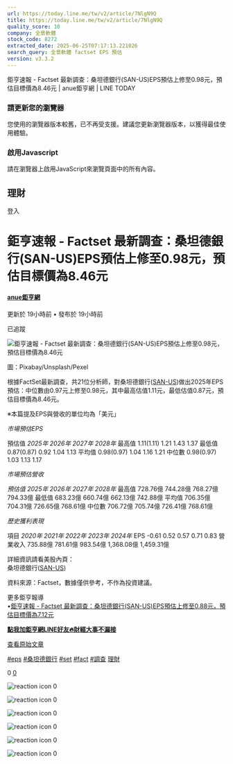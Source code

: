 ```yaml
---
url: https://today.line.me/tw/v2/article/7NlgN9Q
title: https://today.line.me/tw/v2/article/7NlgN9Q
quality_score: 10
company: 全景軟體
stock_code: 8272
extracted_date: 2025-06-25T07:17:13.221026
search_query: 全景軟體 factset EPS 預估
version: v3.3.2
---
```


鉅亨速報 - Factset 最新調查：桑坦德銀行(SAN-US)EPS預估上修至0.98元，預估目標價為8.46元 | anue鉅亨網 | LINE TODAY


### 請更新您的瀏覽器

您使用的瀏覽器版本較舊，已不再受支援。建議您更新瀏覽器版本，以獲得最佳使用體驗。

### 啟用Javascript

請在瀏覽器上啟用JavaScript來瀏覽頁面中的所有內容。

 

## 理財

登入

# 鉅亨速報 - Factset 最新調查：桑坦德銀行(SAN-US)EPS預估上修至0.98元，預估目標價為8.46元

#### [anue鉅亨網](/tw/v3/publisher/100140)

更新於 19小時前 • 發布於 19小時前

已追蹤

![鉅亨速報 - Factset 最新調查：桑坦德銀行(SAN-US)EPS預估上修至0.98元，預估目標價為8.46元](https://today-obs.line-scdn.net/0hMCSFcDRjEmxuPwxR9YBtO1ZpHh1dWQhlTFtfCkJoS19CEwU4WlFBDx49TkBLBgI7TgsOX0tvTltCC1YzUw/w644)

圖：Pixabay/Unsplash/Pexel

根據FactSet最新調查，共21位分析師，對桑坦德銀行([SAN-US](https://invest.cnyes.com/usstock/detail/SAN?utm_source=line&utm_medium=RSS))做出2025年EPS預估：中位數由0.97元上修至0.98元，其中最高估值1.11元，最低估值0.87元，預估目標價為8.46元。

※本篇提及EPS與營收的單位均為「美元」

*市場預估EPS*

預估值 *2025年* *2026年* *2027年* *2028年* 最高值 1.11(1.11) 1.21 1.43 1.37 最低值 0.87(0.87) 0.92 1.04 1.13 平均值 0.98(0.97) 1.04 1.16 1.21 中位數 0.98(0.97) 1.03 1.13 1.17

*市場預估營收*

*預估值* *2025年* *2026年* *2027年* *2028年* 最高值 728.76億 744.28億 768.27億 794.33億 最低值 683.23億 660.74億 662.13億 742.88億 平均值 706.35億 704.31億 726.65億 768.61億 中位數 706.72億 705.74億 726.41億 768.61億

*歷史獲利表現*

項目 *2020年* *2021年* *2022年* *2023年* *2024年* EPS -0.61 0.52 0.57 0.71 0.83 營業收入 735.88億 781.61億 983.54億 1,368.08億 1,459.31億

詳細資訊請看美股內頁：  
桑坦德銀行([SAN-US](https://invest.cnyes.com/usstock/detail/SAN?utm_source=line&utm_medium=RSS))

資料來源：Factset，數據僅供參考，不作為投資建議。

更多鉅亨報導  
•[鉅亨速報 - Factset 最新調查：桑坦德銀行(SAN-US)EPS預估上修至0.88元，預估目標價為7.12元](https://news.cnyes.com/news/id/5911786?utm_source=line&utm_medium=RSS&utm_campaign=relate)

**[點我加鉅亨網LINE好友🔥財經大事不漏接](https://bit.ly/3aIkfkf)**

[查看原始文章](https://news.cnyes.com/news/id/6036611?utm_source=line&utm_medium=RSS&utm_campaign=content)

[#eps](/tw/v2/tag/g7Pl59?tag=eps)  [#桑坦德銀行](/tw/v2/tag/JwJKzo?tag=%E6%A1%91%E5%9D%A6%E5%BE%B7%E9%8A%80%E8%A1%8C)  [#set](/tw/v2/tag/Pz7L5G?tag=set)  [#fact](/tw/v2/tag/GK5DmE?tag=fact)  [#調查](/tw/v2/tag/mqDPL9?tag=%E8%AA%BF%E6%9F%A5)  [理財](/tw/v3/page/finance)

0
   [0](/tw/v2/comment/article/7NlgN9Q)

![reaction icon]() 
0

![reaction icon]() 
0

![reaction icon]() 
0

![reaction icon]() 
0

![reaction icon]() 
0

![reaction icon]() 
0